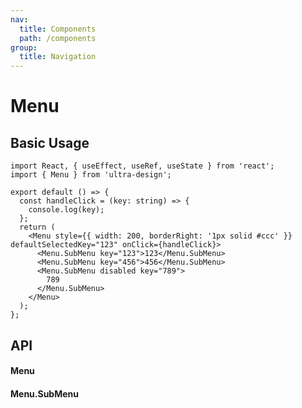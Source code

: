 ```yaml
---
nav:
  title: Components
  path: /components
group:
  title: Navigation
---
```


# Menu

## Basic Usage

```tsx
import React, { useEffect, useRef, useState } from 'react';
import { Menu } from 'ultra-design';

export default () => {
  const handleClick = (key: string) => {
    console.log(key);
  };
  return (
    <Menu style={{ width: 200, borderRight: '1px solid #ccc' }} defaultSelectedKey="123" onClick={handleClick}>
      <Menu.SubMenu key="123">123</Menu.SubMenu>
      <Menu.SubMenu key="456">456</Menu.SubMenu>
      <Menu.SubMenu disabled key="789">
        789
      </Menu.SubMenu>
    </Menu>
  );
};
```

## API

#### Menu

<API hideTitle src="./menu.tsx" />

#### Menu.SubMenu

<API hideTitle src="./sub-menu.tsx" />
